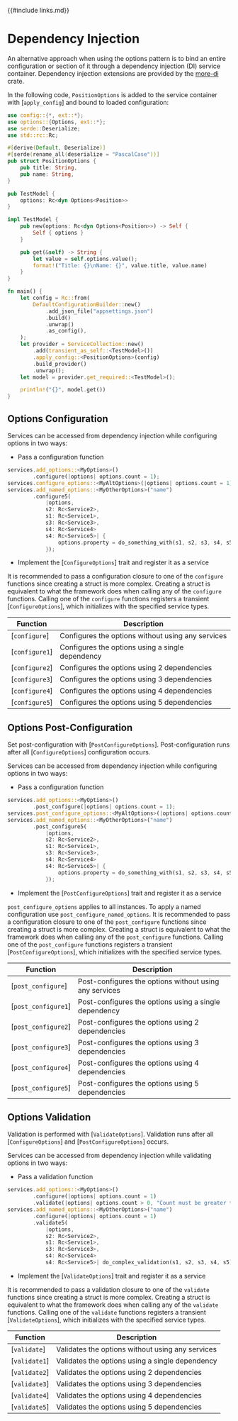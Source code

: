 {{#include links.md}}

# Dependency Injection

An alternative approach when using the options pattern is to bind an entire configuration or section of it through a dependency injection (DI) service container. Dependency injection extensions are provided by the [more-di](https://crates.io/crates/more-di) crate.

In the following code, `PositionOptions` is added to the service container with [`apply_config`] and bound to loaded configuration:

```rust
use config::{*, ext::*};
use options::{Options, ext::*};
use serde::Deserialize;
use std::rc::Rc;

#[derive(Default, Deserialize)]
#[serde(rename_all(deserialize = "PascalCase"))]
pub struct PositionOptions {
    pub title: String,
    pub name: String,
}

pub TestModel {
    options: Rc<dyn Options<Position>>
}

impl TestModel {
    pub new(options: Rc<dyn Options<Position>>) -> Self {
        Self { options }
    }

    pub get(&self) -> String {
        let value = self.options.value();
        format!("Title: {}\nName: {}", value.title, value.name)
    }
}

fn main() {
    let config = Rc::from(
        DefaultConfigurationBuilder::new()
            .add_json_file("appsettings.json")
            .build()
            .unwrap()
            .as_config(),
    );
    let provider = ServiceCollection::new()
        .add(transient_as_self::<TestModel>())
        .apply_config::<PositionOptions>(config)
        .build_provider()
        .unwrap();
    let model = provider.get_required::<TestModel>();

    println!("{}", model.get())
}
```

## Options Configuration

Services can be accessed from dependency injection while configuring options in two ways:

- Pass a configuration function
```rust
services.add_options::<MyOptions>()
        .configure(|options| options.count = 1);
services.configure_options::<MyAltOptions>(|options| options.count = 1);
services.add_named_options::<MyOtherOptions>("name")
        .configure5(
            |options,
            s2: Rc<Service2>,
            s1: Rc<Service1>,
            s3: Rc<Service3>,
            s4: Rc<Service4>
            s4: Rc<Service5>| {
                options.property = do_something_with(s1, s2, s3, s4, s5);
            });
```
- Implement the [`ConfigureOptions`] trait and register it as a service

It is recommended to pass a configuration closure to one of the `configure` functions since creating a struct is more complex. Creating a struct is equivalent to what the framework does when calling any of the `configure` functions. Calling one of the `configure` functions registers a transient [`ConfigureOptions`], which initializes with the specified service types.

| Function       | Description                                       |
| -------------- | ------------------------------------------------- |
| [`configure`]  | Configures the options without using any services |
| [`configure1`] | Configures the options using a single dependency  |
| [`configure2`] | Configures the options using 2 dependencies       |
| [`configure3`] | Configures the options using 3 dependencies       |
| [`configure4`] | Configures the options using 4 dependencies       |
| [`configure5`] | Configures the options using 5 dependencies       |


## Options Post-Configuration

Set post-configuration with [`PostConfigureOptions`]. Post-configuration runs after all [`ConfigureOptions`] configuration occurs.

Services can be accessed from dependency injection while configuring options in two ways:

- Pass a configuration function
```rust
services.add_options::<MyOptions>()
        .post_configure(|options| options.count = 1);
services.post_configure_options::<MyAltOptions>(|options| options.count = 1);
services.add_named_options::<MyOtherOptions>("name")
        .post_configure5(
            |options,
            s2: Rc<Service2>,
            s1: Rc<Service1>,
            s3: Rc<Service3>,
            s4: Rc<Service4>
            s4: Rc<Service5>| {
                options.property = do_something_with(s1, s2, s3, s4, s5);
            });
```
- Implement the [`PostConfigureOptions`] trait and register it as a service

`post_configure_options` applies to all instances. To apply a named configuration use `post_configure_named_options`. It is recommended to pass a configuration closure to one of the `post_configure` functions since creating a struct is more complex. Creating a struct is equivalent to what the framework does when calling any of the `post_configure` functions. Calling one of the `post_configure` functions registers a transient [`PostConfigureOptions`], which initializes with the specified service types.

| Function            | Description                                            |
| ------------------- | ------------------------------------------------------ |
| [`post_configure`]  | Post-configures the options without using any services |
| [`post_configure1`] | Post-configures the options using a single dependency  |
| [`post_configure2`] | Post-configures the options using 2 dependencies       |
| [`post_configure3`] | Post-configures the options using 3 dependencies       |
| [`post_configure4`] | Post-configures the options using 4 dependencies       |
| [`post_configure5`] | Post-configures the options using 5 dependencies       |

## Options Validation

Validation is performed with [`ValidateOptions`]. Validation runs after all [`ConfigureOptions`] and [`PostConfigureOptions`] occurs.

Services can be accessed from dependency injection while validating options in two ways:

- Pass a validation function
```rust
services.add_options::<MyOptions>()
        .configure(|options| options.count = 1)
        .validate(|options| options.count > 0, "Count must be greater than 0.");
services.add_named_options::<MyOtherOptions>("name")
        .configure(|options| options.count = 1)
        .validate5(
            |options,
            s2: Rc<Service2>,
            s1: Rc<Service1>,
            s3: Rc<Service3>,
            s4: Rc<Service4>
            s4: Rc<Service5>| do_complex_validation(s1, s2, s3, s4, s5));
```
- Implement the [`ValidateOptions`] trait and register it as a service

It is recommended to pass a validation closure to one of the `validate` functions since creating a struct is more complex. Creating a struct is equivalent to what the framework does when calling any of the `validate` functions. Calling one of the `validate` functions registers a transient [`ValidateOptions`], which initializes with the specified service types.

| Function      | Description                                      |
| ------------- | ------------------------------------------------ |
| [`validate`]  | Validates the options without using any services |
| [`validate1`] | Validates the options using a single dependency  |
| [`validate2`] | Validates the options using 2 dependencies       |
| [`validate3`] | Validates the options using 3 dependencies       |
| [`validate4`] | Validates the options using 4 dependencies       |
| [`validate5`] | Validates the options using 5 dependencies       |